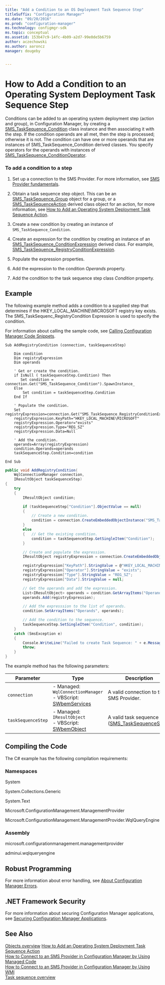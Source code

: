 ```yaml
---
title: "Add a Condition to an OS Deployment Task Sequence Step"
titleSuffix: "Configuration Manager"
ms.date: "09/20/2016"
ms.prod: "configuration-manager"
ms.technology: configmgr-sdk
ms.topic: conceptual
ms.assetid: 153b47c9-14fc-4b09-a2d7-99e0de5b6759
author: aczechowski
ms.author: aaroncz
manager: dougeby


---
```

# How to Add a Condition to an Operating System Deployment Task Sequence Step
Conditions can be added to an operating system deployment step (action and group), in Configuration Manager, by creating a [SMS_TaskSequence_Condition](../../develop/reference/osd/sms_tasksequence_condition-server-wmi-class.md) class instance and then associating it with the step. If the condition operands are all met, then the step is processed; otherwise it is not. The condition can have one or more operands that are instances of SMS_TaskSequence_Condition derived classes. You specify operators for the operands with instances of [SMS_TaskSequence_ConditionOperator](../../develop/reference/osd/sms_tasksequence_conditionoperator-server-wmi-class.md).  

### To add a condition to a step  

1.  Set up a connection to the SMS Provider. For more information, see [SMS Provider fundamentals](/sccm/develop/core/understand/sms-provider-fundamentals).  

2.  Obtain a task sequence step object. This can be an [SMS_TaskSequence_Group](../../develop/reference/osd/sms_tasksequence_group-server-wmi-class.md) object for a group, or a  [SMS_TaskSequenceAction](../../develop/reference/osd/sms_tasksequence_action-server-wmi-class.md) derived class object for an action, for more information, see [How to Add an Operating System Deployment Task Sequence Action](../../develop/osd/how-to-add-an-operating-system-deployment-task-sequence-action.md).  

3.  Create a new condition by creating an instance of `SMS_TaskSequence_Condition`.  

4.  Create an expression for the condition by creating an instance of an [SMS_TaskSequence_ConditionExpression](../../develop/reference/osd/sms_tasksequence_conditionexpression-server-wmi-class.md) derived class. For example, [SMS_TaskSequence_RegistryConditionExpression](../../develop/reference/osd/sms_tasksequence_registryconditionexpression-server-wmi-class.md).  

5.  Populate the expression properties.  

6.  Add the expression to the condition *Operands* property.  

7.  Add the condition to the task sequence step class *Condition* property.  

## Example  
 The following example method adds a condition to a supplied step that determines if the HKEY_LOCAL_MACHINE\MICROSOFT registry key exists. The SMS_TaskSequenc_RegistryCondition Expression is used to specify the condition.  

 For information about calling the sample code, see [Calling Configuration Manager Code Snippets](../../develop/core/understand/calling-code-snippets.md).  

```vbs  
Sub AddRegistryCondition (connection, taskSequenceStep)  

    Dim condition  
    Dim registryExpression  
    Dim operands  

    ' Get or create the condition.  
    if IsNull ( taskSequenceStep.Condition) Then  
       Set condition = connection.Get("SMS_TaskSequence_Condition").SpawnInstance_  
    Else  
        Set condition = taskSequenceStep.Condition  
    End If     

    ' Populate the condition.  
    Set registryExpression=connection.Get("SMS_TaskSequence_RegistryConditionExpression").SpawnInstance_  
    registryExpression.KeyPath="HKEY_LOCAL_MACHINE\MICROSOFT"  
    registryExpression.Operator="exists"  
    registryExpression.Type="REG_SZ"  
    registryExpression.Data=Null  

    ' Add the condition.  
    operands=Array(registryExpression)  
    condition.Operands=operands  
    taskSequenceStep.Condition=condition  

End Sub  
```  

```c#  
public void AddRegistryCondition(  
    WqlConnectionManager connection,   
    IResultObject taskSequenceStep)  
{  
    try  
    {  
        IResultObject condition;  

        if (taskSequenceStep["Condition"].ObjectValue == null)  
        {  
            // Create a new condition.  
            condition = connection.CreateEmbeddedObjectInstance("SMS_TaskSequence_Condition");  
        }  
        else  
        {   // Get the existing condition.  
            condition = taskSequenceStep.GetSingleItem("Condition");  
        }  

        // Create and populate the expression.  
        IResultObject registryExpression = connection.CreateEmbeddedObjectInstance("SMS_TaskSequence_RegistryConditionExpression");  

        registryExpression["KeyPath"].StringValue = @"HKEY_LOCAL_MACHINE\MICROSOFT";  
        registryExpression["Operator"].StringValue = "exists";  
        registryExpression["Type"].StringValue = "REG_SZ";  
        registryExpression["Data"].StringValue = null;  

        // Get the operands and add the expression.  
        List<IResultObject> operands = condition.GetArrayItems("Operands");  
        operands.Add(registryExpression);  

        // Add the expresssion to the list of operands.  
        condition.SetArrayItems("Operands", operands);  

        // Add the condition to the sequence.  
        taskSequenceStep.SetSingleItem("Condition", condition);  
    }  
    catch (SmsException e)  
    {  
        Console.WriteLine("Failed to create Task Sequence: " + e.Message);  
        throw;  
    }  
}  
```  

 The example method has the following parameters:  

|Parameter|Type|Description|  
|---------------|----------|-----------------|  
|`connection`|-   Managed: `WqlConnectionManager`<br />-   VBScript: [SWbemServices](https://msdn.microsoft.com/library/aa393854.aspx)|A valid connection to the SMS Provider.|  
|`taskSequenceStep`|-   Managed: `IResultObject`<br />-   VBScript:  [SWbemObject](https://msdn.microsoft.com/library/aa393741.aspx)|A valid task sequence step ([SMS_TaskSequenceStep](../../develop/reference/osd/sms_tasksequence_step-server-wmi-class.md)).|  

## Compiling the Code  
 The C# example has the following compilation requirements:  

### Namespaces  
 System  

 System.Collections.Generic  

 System.Text  

 Microsoft.ConfigurationManagement.ManagementProvider  

 Microsoft.ConfigurationManagement.ManagementProvider.WqlQueryEngine  

### Assembly  
 microsoft.configurationmanagement.managementprovider  

 adminui.wqlqueryengine  

## Robust Programming  
 For more information about error handling, see [About Configuration Manager Errors](../../develop/core/understand/about-configuration-manager-errors.md).  

## .NET Framework Security  
 For more information about securing Configuration Manager applications, see [Securing Configuration Manager Applications](../../develop/core/understand/securing-configuration-manager-applications.md).  

## See Also  
 [Objects overview](/sccm/develop/core/understand/configuration-manager-objects-overview)
 [How to Add an Operating System Deployment Task Sequence Action](../../develop/osd/how-to-add-an-operating-system-deployment-task-sequence-action.md)   
 [How to Connect to an SMS Provider in Configuration Manager by Using Managed Code](../../develop/core/understand/how-to-connect-to-an-sms-provider-by-using-managed-code.md)   
 [How to Connect to an SMS Provider in Configuration Manager  by Using WMI](../../develop/core/understand/how-to-connect-to-an-sms-provider-in-configuration-manager-by-using-wmi.md)   
 [Task sequence overview](/sccm/develop/osd/operating-system-deployment-task-sequences-overview)
